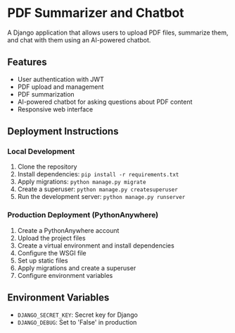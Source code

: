 # PDF Summarizer and Chatbot

A Django application that allows users to upload PDF files, summarize them, and chat with them using an AI-powered chatbot.

## Features

- User authentication with JWT
- PDF upload and management
- PDF summarization
- AI-powered chatbot for asking questions about PDF content
- Responsive web interface

## Deployment Instructions

### Local Development

1. Clone the repository
2. Install dependencies: `pip install -r requirements.txt`
3. Apply migrations: `python manage.py migrate`
4. Create a superuser: `python manage.py createsuperuser`
5. Run the development server: `python manage.py runserver`

### Production Deployment (PythonAnywhere)

1. Create a PythonAnywhere account
2. Upload the project files
3. Create a virtual environment and install dependencies
4. Configure the WSGI file
5. Set up static files
6. Apply migrations and create a superuser
7. Configure environment variables

## Environment Variables

- `DJANGO_SECRET_KEY`: Secret key for Django
- `DJANGO_DEBUG`: Set to 'False' in production
